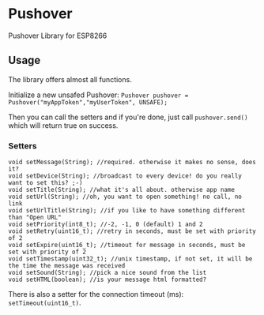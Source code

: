 # Pushover
Pushover Library for ESP8266

## Usage
The library offers almost all functions.

Initialize a new unsafed Pushover: `Pushover pushover = Pushover("myAppToken","myUserToken", UNSAFE);`

Then you can call the setters and if you're done, just call `pushover.send()` which will return true on success.

### Setters
```
void setMessage(String); //required. otherwise it makes no sense, does it?
void setDevice(String); //broadcast to every device! do you really want to set this? ;-)
void setTitle(String); //what it's all about. otherwise app name
void setUrl(String); //oh, you want to open something! no call, no link
void setUrlTitle(String); //if you like to have something different than "Open URL"
void setPriority(int8_t); //-2, -1, 0 (default) 1 and 2
void setRetry(uint16_t); //retry in seconds, must be set with priority of 2
void setExpire(uint16_t); //timeout for message in seconds, must be set with priority of 2
void setTimestamp(uint32_t); //unix timestamp, if not set, it will be the time the message was received
void setSound(String); //pick a nice sound from the list
void setHTML(boolean); //is your message html formatted?
```

There is also a setter for the connection timeout (ms): `setTimeout(uint16_t)`.

